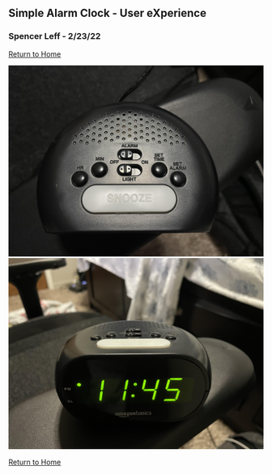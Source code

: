 ## Simple Alarm Clock - User eXperience
### Spencer Leff - 2/23/22

[Return to Home](../)

![Alarm Clock Image 1](../assets/j01_image1.jpg "Alarm Clock Settings")
![Alarm Clock Image 2](../assets/j01_image2.jpg "Alarm Clock Face")

[Return to Home](../)
